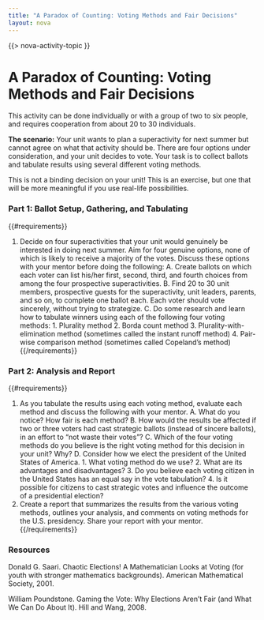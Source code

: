 ```yaml
---
title: "A Paradox of Counting: Voting Methods and Fair Decisions"
layout: nova
---
```


{{> nova-activity-topic }}

# A Paradox of Counting: Voting Methods and Fair Decisions

This activity can be done individually or with a group of two to six people, and requires cooperation from about 20 to 30 individuals.

**The scenario:** Your unit wants to plan a superactivity for next summer but cannot agree on what that activity should be. There are four options under consideration, and your unit decides to vote. Your task is to collect ballots and tabulate results using several different voting methods.

This is not a binding decision on your unit! This is an exercise, but one that will be more meaningful if you use real-life possibilities.

### Part 1: Ballot Setup, Gathering, and Tabulating

{{#requirements}}
1. Decide on four superactivities that your unit would genuinely be interested in doing next summer. Aim for four genuine options, none of which is likely to receive a majority of the votes. Discuss these options with your mentor before doing the following:
    A. Create ballots on which each voter can list his/her first, second, third, and fourth choices from among the four prospective superactivities.
    B. Find 20 to 30 unit members, prospective guests for the superactivity, unit leaders, parents, and so on, to complete one ballot each. Each voter should vote sincerely, without trying to strategize.
    C. Do some research and learn how to tabulate winners using each of the following four voting methods:
        1. Plurality method
        2. Borda count method
        3. Plurality-with-elimination method (sometimes called the instant runoff method)
        4. Pair-wise comparison method (sometimes called Copeland’s method)
{{/requirements}}

### Part 2: Analysis and Report

{{#requirements}}
1. As you tabulate the results using each voting method, evaluate each method and discuss the following with your mentor.
    A. What do you notice? How fair is each method?
    B. How would the results be affected if two or three voters had cast strategic ballots (instead of sincere ballots), in an effort to “not waste their votes”?
    C. Which of the four voting methods do you believe is the right voting method for this decision in your unit? Why?
    D. Consider how we elect the president of the United States of America.
        1. What voting method do we use?
        2. What are its advantages and disadvantages?
        3. Do you believe each voting citizen in the United States has an equal say in the vote tabulation?
        4. Is it possible for citizens to cast strategic votes and influence the outcome of a presidential election?
2. Create a report that summarizes the results from the various voting methods, outlines your analysis, and comments on voting methods for the U.S. presidency. Share your report with your mentor.
{{/requirements}}

### Resources

Donald G. Saari. Chaotic Elections! A Mathematician Looks at Voting (for youth with stronger mathematics backgrounds). American Mathematical Society, 2001.

William Poundstone. Gaming the Vote: Why Elections Aren’t Fair (and What We Can Do About It). Hill and Wang, 2008.
